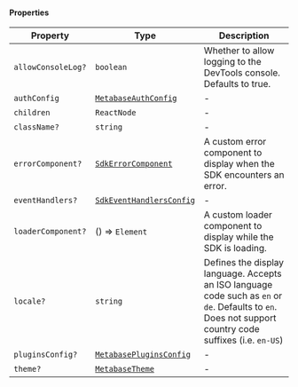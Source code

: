#### Properties

| Property                                        | Type                                                                      | Description                                                                                                                                              |
| ----------------------------------------------- | ------------------------------------------------------------------------- | -------------------------------------------------------------------------------------------------------------------------------------------------------- |
| <a id="allowconsolelog"></a> `allowConsoleLog?` | `boolean`                                                                 | Whether to allow logging to the DevTools console. Defaults to true.                                                                                      |
| <a id="authconfig"></a> `authConfig`            | [`MetabaseAuthConfig`](./api_html/MetabaseAuthConfig.md)                  | -                                                                                                                                                        |
| <a id="children"></a> `children`                | `ReactNode`                                                               | -                                                                                                                                                        |
| <a id="classname"></a> `className?`             | `string`                                                                  | -                                                                                                                                                        |
| <a id="errorcomponent"></a> `errorComponent?`   | [`SdkErrorComponent`](./api_html/internal/SdkErrorComponent.md)           | A custom error component to display when the SDK encounters an error.                                                                                    |
| <a id="eventhandlers"></a> `eventHandlers?`     | [`SdkEventHandlersConfig`](./api_html/internal/SdkEventHandlersConfig.md) | -                                                                                                                                                        |
| <a id="loadercomponent"></a> `loaderComponent?` | () => `Element`                                                           | A custom loader component to display while the SDK is loading.                                                                                           |
| <a id="locale"></a> `locale?`                   | `string`                                                                  | Defines the display language. Accepts an ISO language code such as `en` or `de`. Defaults to `en`. Does not support country code suffixes (i.e. `en-US`) |
| <a id="pluginsconfig"></a> `pluginsConfig?`     | [`MetabasePluginsConfig`](./api_html/MetabasePluginsConfig.md)            | -                                                                                                                                                        |
| <a id="theme"></a> `theme?`                     | [`MetabaseTheme`](./api_html/MetabaseTheme.md)                            | -                                                                                                                                                        |

